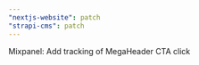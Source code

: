 ```yaml
---
"nextjs-website": patch
"strapi-cms": patch
---
```


Mixpanel: Add tracking of MegaHeader CTA click
